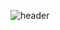 ![header](https://capsule-render.vercel.app/api?type=rounded&color=green&height=300&section=header&text=박준영의&fontSize=90)
